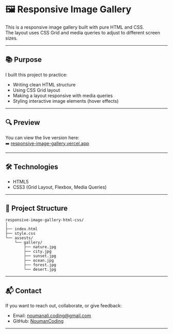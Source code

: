 # 🖼️ Responsive Image Gallery

This is a responsive image gallery built with pure HTML and CSS.  
The layout uses CSS Grid and media queries to adjust to different screen sizes.

---

## 📚 Purpose

I built this project to practice:

- Writing clean HTML structure
- Using CSS Grid layout
- Making a layout responsive with media queries
- Styling interactive image elements (hover effects)

---

## 🔍 Preview

You can view the live version here:  
➡️ [responsive-image-gallery.vercel.app](https://responsive-image-gallery.vercel.app)

---

## 🛠️ Technologies

- HTML5
- CSS3 (Grid Layout, Flexbox, Media Queries)

---

## 📁 Project Structure

```
responsive-image-gallery-html-css/
│
├── index.html
├── style.css
└── assests/
    └── gallery/
        ├── nature.jpg
        ├── city.jpg
        ├── sunset.jpg
        ├── ocean.jpg
        ├── forest.jpg
        └── desert.jpg
```



---

## 📬 Contact

If you want to reach out, collaborate, or give feedback:

- Email: [noumanali.coding@gmail.com](mailto:noumanali.coding@gmail.com)
- GitHub: [NoumanCoding](https://github.com/NoumanCoding)

---
